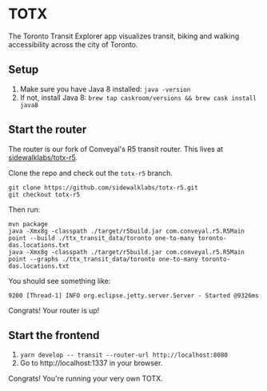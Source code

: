# TOTX
The Toronto Transit Explorer app visualizes transit, biking and walking accessibility across the city of Toronto.

## Setup
1. Make sure you have Java 8 installed:
`java -version`
1. If not, install Java 8:
`brew tap caskroom/versions && brew cask install java8`

## Start the router
The router is our fork of Conveyal's R5 transit router. This lives at [sidewalklabs/totx-r5](https://github.com/sidewalklabs/totx-r5/tree/totx-r5).

Clone the repo and check out the `totx-r5` branch.
```
git clone https://github.com/sidewalklabs/totx-r5.git
git checkout totx-r5
```
Then run:
```
mvn package
java -Xmx8g -classpath ./target/r5build.jar com.conveyal.r5.R5Main point --build ./ttx_transit_data/toronto one-to-many toronto-das.locations.txt
java -Xmx8g -classpath ./target/r5build.jar com.conveyal.r5.R5Main point --graphs ./ttx_transit_data/toronto one-to-many toronto-das.locations.txt
```
You should see something like:
```
9200 [Thread-1] INFO org.eclipse.jetty.server.Server - Started @9326ms
```
Congrats! Your router is up!

## Start the frontend
1. `yarn develop -- transit --router-url http://localhost:8080`
1. Go to http://localhost:1337 in your browser.

Congrats! You're running your very own TOTX.
